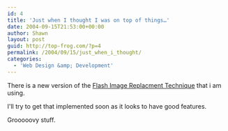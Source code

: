 ```yaml
---
id: 4
title: 'Just when I thought I was on top of things…'
date: 2004-09-15T21:53:00+00:00
author: Shawn
layout: post
guid: http://top-frog.com/?p=4
permalink: /2004/09/15/just_when_i_thought/
categories:
  - 'Web Design &amp; Development'
---
```

There is a new version of the [Flash Image Replacment Technique](http://www.mikeindustries.com/blog/archive/2004/09/sifr2-kick-the-tires) that i am using.

I'll try to get that implemented soon as it looks to have good features.

Grooooovy stuff.